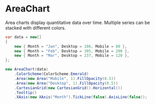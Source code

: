 # AreaChart

Area charts display quantitative data over time. Multiple series can be stacked
with different colors.

```csharp demo
var data = new[]
{
    new { Month = "Jan", Desktop = 186, Mobile = 80 },
    new { Month = "Feb", Desktop = 305, Mobile = 200 },
    new { Month = "Mar", Desktop = 237, Mobile = 120 },
};

new AreaChart(data)
    .ColorScheme(ColorScheme.Emerald)
    .Area(new Area("Mobile", 1).FillOpacity(0.5))
    .Area(new Area("Desktop", 1).FillOpacity(0.5))
    .CartesianGrid(new CartesianGrid().Horizontal())
    .Tooltip()
    .XAxis(new XAxis("Month").TickLine(false).AxisLine(false));
```
